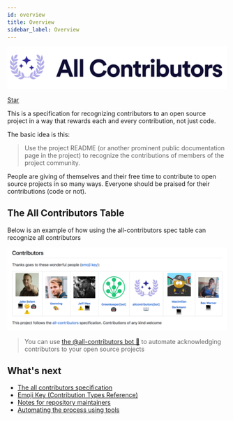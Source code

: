 ```yaml
---
id: overview
title: Overview
sidebar_label: Overview
---
```


<div align="center">
    <img src="assets/logo-full-transparent.png" alt="✨ All Contributors ✨" width="800px" />
</div>

<a class="github-button" href="https://github.com/all-contributors/all-contributors" data-icon="octicon-star" data-count-href="/all-contributors/all-contributors/stargazers" data-show-count="true" data-count-aria-label="# stargazers on GitHub" aria-label="Star this project on GitHub" >Star</a>

This is a specification for recognizing contributors to an open source project in a way that rewards each and every contribution, not just code.

The basic idea is this:

> Use the project README (or another prominent public documentation page in the project) to recognize the contributions of members of the project community.

People are giving of themselves and their free time to contribute to open source projects in so many ways.
Everyone should be praised for their contributions (code or not).

## The All Contributors Table
Below is an example of how using the all-contributors spec table can recognize all contributors
<div align="center">
    <img src="assets/contributors-table-small.png" alt="All Contributors Table Screenshot" width="800px" />
</div>

> You can use [the @all-contributors bot 🤖](/docs/bot/overview) to automate acknowledging contributors to your open source projects

## What's next
- [The all contributors specification](/docs/specification)
- [Emoji Key (Contribution Types Reference)](/docs/emoji-key)
- [Notes for repository maintainers](/docs/repository-maintainers)
- [Automating the process using tools](/docs/tooling)

